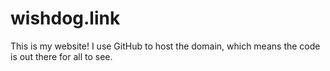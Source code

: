 # wishdog.link
This is my website!
I use GitHub to host the domain, which means the code is out there for all to see.
